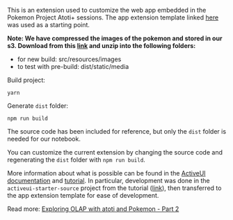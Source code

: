 This is an extension used to customize the web app embedded in the Pokemon Project Atoti+ sessions.
The app extension template linked [here](https://docs.atoti.io/latest/lib/atoti/atoti.session.html#atoti.Session.__init__) was used as a starting point.

**Note: We have compressed the images of the pokemon and stored in our s3. Download from this [link](https://data.atoti.io/notebooks/pokemon/images.zip) and unzip into the following folders:**  
- for new build: src/resources/images
- to test with pre-build: dist/static/media

Build project:

    yarn

Generate `dist` folder:

    npm run build

The source code has been included for reference, but only the `dist` folder is needed for our notebook.

You can customize the current extension by changing the source code and regenerating the `dist` folder with `npm run build`.

More information about what is possible can be found in the [ActiveUI documentation](https://activeviam.com/activeui/documentation/) and [tutorial](https://activeviam.com/activeui/documentation/latest/docs/tutorial/introduction). 
In particular, development was done in the `activeui-starter-source` project from the tutorial ([link](https://activeviam.com/activeui/documentation/latest/docs/tutorial/setup)), then transferred to the app extension template for ease of development.

Read more: [Exploring OLAP with atoti and Pokemon - Part 2](https://medium.com/atoti/)
